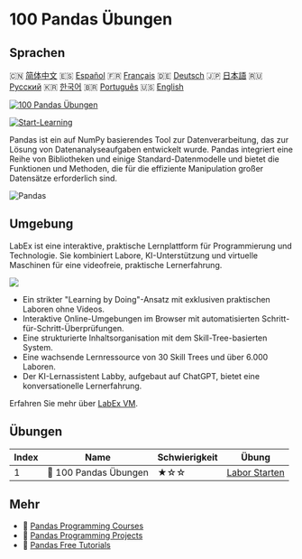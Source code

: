 # 100 Pandas Übungen

## Sprachen

🇨🇳 [简体中文](README_zh.md) 🇪🇸 [Español](README_es.md) 🇫🇷 [Français](README_fr.md) 🇩🇪 [Deutsch](README_de.md) 🇯🇵 [日本語](README_ja.md) 🇷🇺 [Русский](README_ru.md) 🇰🇷 [한국어](README_ko.md) 🇧🇷 [Português](README_pt.md) 🇺🇸 [English](README.md) 

[![100 Pandas Übungen](https://cover-creator.labex.io/100-pandas-exercises.png?lang=de)](https://labex.io/de/courses/100-pandas-exercises)

[![Start-Learning](https://img.shields.io/badge/Start-Learning-whitesmoke?style=for-the-badge)](https://labex.io/de/courses/100-pandas-exercises)

Pandas ist ein auf NumPy basierendes Tool zur Datenverarbeitung, das zur Lösung von Datenanalyseaufgaben entwickelt wurde. Pandas integriert eine Reihe von Bibliotheken und einige Standard-Datenmodelle und bietet die Funktionen und Methoden, die für die effiziente Manipulation großer Datensätze erforderlich sind.

![Pandas](https://img.shields.io/badge/Pandas-whitesmoke?style=for-the-badge&logo=pandas)


## Umgebung

LabEx ist eine interaktive, praktische Lernplattform für Programmierung und Technologie. Sie kombiniert Labore, KI-Unterstützung und virtuelle Maschinen für eine videofreie, praktische Lernerfahrung.

![](https://tutorial-screenshot.getvm.io/images/vm-1725247253.png)

- Ein strikter "Learning by Doing"-Ansatz mit exklusiven praktischen Laboren ohne Videos.
- Interaktive Online-Umgebungen im Browser mit automatisierten Schritt-für-Schritt-Überprüfungen.
- Eine strukturierte Inhaltsorganisation mit dem Skill-Tree-basierten System.
- Eine wachsende Lernressource von 30 Skill Trees und über 6.000 Laboren.
- Der KI-Lernassistent Labby, aufgebaut auf ChatGPT, bietet eine konversationelle Lernerfahrung.

Erfahren Sie mehr über [LabEx VM](https://support.labex.io/using-labex/virtual-machine).

## Übungen

|   Index | Name                  | Schwierigkeit   | Übung                                                                                           |
|---------|-----------------------|-----------------|-------------------------------------------------------------------------------------------------|
|       1 | 📖 100 Pandas Übungen | ★☆☆             | <a target='_blank' href='https://labex.io/de/labs/100-pandas-exercises-20747'>Labor Starten</a> |

## Mehr

- 🔗 [Pandas Programming Courses](https://github.com/labex-labs/awesome-programming-courses)
- 🔗 [Pandas Programming Projects](https://github.com/labex-labs/awesome-programming-projects)
- 🔗 [Pandas Free Tutorials](https://github.com/labex-labs/pandas-free-tutorials)

